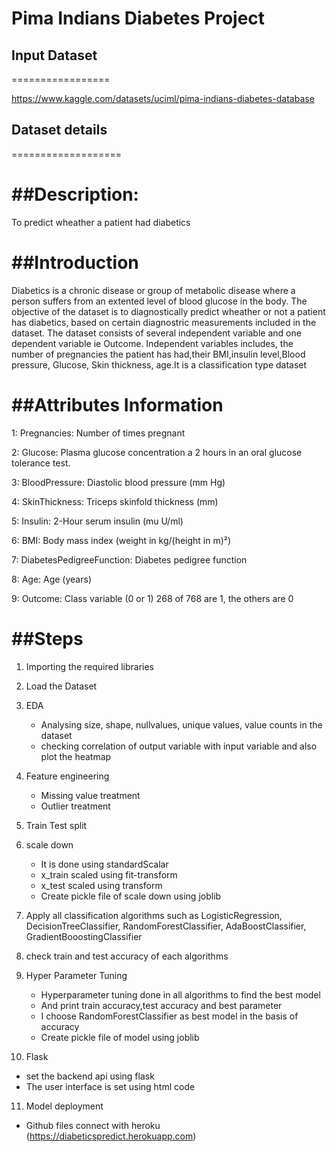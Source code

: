 
# Pima Indians Diabetes  Project

## Input Dataset
=================

https://www.kaggle.com/datasets/uciml/pima-indians-diabetes-database

## Dataset details
===================

##Description:
============

To predict wheather a patient had diabetics

##Introduction
============

Diabetics is a chronic disease or group of metabolic disease where a person suffers from an extented level of blood glucose in the body.
The objective of the dataset is to diagnostically predict wheather or not a patient has diabetics, based on certain diagnostric measurements included in the dataset.
The dataset consists of several independent variable and one dependent variable ie Outcome. Independent variables includes, the number of pregnancies the patient has had,their BMI,insulin level,Blood pressure, Glucose, Skin thickness, age.It is a classification type dataset


##Attributes Information
======================

1: Pregnancies: Number of times pregnant

2: Glucose: Plasma glucose concentration a 2 hours in an oral glucose tolerance test.

3: BloodPressure: Diastolic blood pressure (mm Hg)

4: SkinThickness: Triceps skinfold thickness (mm)

5: Insulin: 2-Hour serum insulin (mu U/ml)

6: BMI: Body mass index (weight in kg/(height in m)²)

7: DiabetesPedigreeFunction: Diabetes pedigree function

8: Age: Age (years)

9: Outcome: Class variable (0 or 1) 268 of 768 are 1, the others are 0

##Steps
=====

1. Importing the required libraries

2. Load the Dataset

3. EDA
   * Analysing size, shape, nullvalues, unique values, value counts in the dataset
   * checking correlation of output variable with input variable and also plot the heatmap

4. Feature engineering
   * Missing value treatment
   * Outlier treatment 

5. Train Test split

6. scale down
   * It is done using standardScalar
   * x_train scaled using fit-transform
   * x_test scaled using transform
   * Create pickle file of scale down using joblib

7. Apply all classification algorithms such as LogisticRegression, DecisionTreeClassifier, RandomForestClassifier, AdaBoostClassifier, GradientBooostingClassifier 

8. check train and test accuracy of each algorithms

9. Hyper Parameter Tuning
   * Hyperparameter tuning done in all algorithms to find the best model
   * And print train accuracy,test accuracy and best parameter
   * I choose RandomForestClassifier as best model in the basis of accuracy
   * Create pickle file of model using joblib

10. Flask
   * set the backend api using flask
   * The user interface is set using html code

11. Model deployment
   * Github files connect with heroku (https://diabeticspredict.herokuapp.com)




